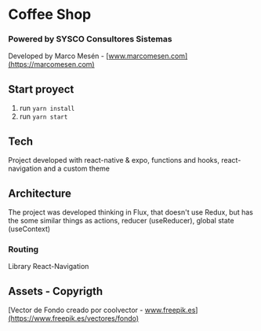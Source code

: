 # Coffee Shop

### Powered by SYSCO Consultores Sistemas

Developed by Marco Mesén - [www.marcomesen.com](https://marcomesen.com)

## Start proyect

1. run `yarn install`
2. run `yarn start`

## Tech

Project developed with react-native & expo, functions and hooks, react-navigation and a custom theme

## Architecture

The project was developed thinking in Flux, that doesn't use Redux, but has the some similar things as actions, reducer (useReducer), global state (useContext)

### Routing

Library React-Navigation

## Assets - Copyrigth

[Vector de Fondo creado por coolvector - www.freepik.es](https://www.freepik.es/vectores/fondo)
